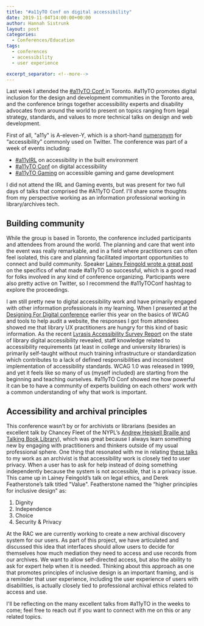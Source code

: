 ```yaml
---
title: "#a11yTO Conf on digital accessibility"
date: 2019-11-04T14:00:00+00:00
author: Hannah Sistrunk
layout: post
categories:
  - Conferences/Education
tags:
  - conferences
  - accessibility
  - user experience

excerpt_separator: <!--more-->
---
```


Last week I attended the [#a11yTO Conf ](https://conf.a11yto.com/)in Toronto. #a11yTO promotes digital inclusion for the design and development communities in the Toronto area, and the conference brings together accessibility experts and disability advocates from around the world to present on topics ranging from legal strategy, standards, and values to more technical talks on design and web development.

<!--more-->

First of all, "a11y" is A-eleven-Y, which is a short-hand [numeronym](https://en.wikipedia.org/wiki/Numeronym) for “accessibility” commonly used on Twitter. The conference was part of a week of events including:

* [#a11yIRL](https://irl.a11yto.com/) on accessibility in the built environment
* [#a11yTO Conf](https://conf.a11yto.com/) on digital accessibility
* [#a11yTO Gaming](https://gaming.a11yto.com/) on accessible gaming and game development

I did not attend the IRL and Gaming events, but was present for two full days of talks that comprised the #A11yTO Conf. I'll share some thoughts from my perspective working as an information professional working in library/archives tech.

## Building community

While the group is based in Toronto, the conference included participants and attendees from around the world. The planning and care that went into the event was really remarkable, and in a field where practitioners can often feel isolated, this care and planning facilitated important opportunities to connect and build community. Speaker [Lainey Feingold wrote a great post ](https://www.lflegal.com/2019/10/a11yto/)on the specifics of what made #a11yTO so successful, which is a good read for folks involved in any kind of conference organizing. Participants were also pretty active on Twitter, so I recommend the #a11yTOConf hashtag to explore the proceedings.

I am still pretty new to digital accessibility work and have primarily engaged with other information professionals in my learning. When I presented at the [Designing For Digital conference](http://designingfordigital.com/2019-conference/) earlier this year on the basics of WCAG and tools to help audit a website, the responses I got from attendees showed me that library UX practitioners are hungry for this kind of basic information. As the recent [Lyrasis Accessibility Survey Report](https://www.lyrasis.org/technology/Pages/Accessibility-Survey-Report.aspx) on the state of library digital accessibility revealed, staff knowledge related to accessibility requirements (at least in college and university libraries) is primarily self-taught without much training infrastructure or standardization which contributes to a lack of defined responsibilities and inconsistent implementation of accessibility standards. WCAG 1.0 was released in 1999, and yet it feels like so many of us (myself included) are starting from the beginning and teaching ourselves. #a11yTO Conf showed me how powerful it can be to have a community of experts building on each others’ work with a common understanding of why that work is important.

## Accessibility and archival principles

This conference wasn’t by or for archivists or librarians (besides an excellent talk by Chancey Fleet of the NYPL’s [Andrew Heiskell Braille and Talking Book Library](https://www.nypl.org/locations/heiskell#!)), which was great because I always learn something new by engaging with practitioners and thinkers outside of my usual professional sphere. One thing that resonated with me in relating [these talks](https://conf.a11yto.com/talks) to my work as an archivist is that accessibility work is closely tied to user privacy. When a user has to ask for help instead of doing something independently because the system is not accessible, that is a privacy issue. This came up in Lainey Feingold’s talk on legal ethics, and Derek Featherstone’s talk titled "Value". Featherstone named the “higher principles for inclusive design” as:

1. Dignity
2. Independence
3. Choice
4. Security & Privacy

At the RAC we are currently working to create a new archival discovery system for our users. As part of this project, we have articulated and discussed this idea that interfaces should allow users to decide for themselves how much mediation they need to access and use records from our archives. We want to allow self-directed access, but also the ability to ask for expert help when it is needed. Thinking about this approach as one that promotes principles of inclusive design is an important framing, and is a reminder that user experience, including the user experience of users with disabilities, is actually closely tied to professional archival ethics related to access and use.

I'll be reflecting on the many excellent talks from #a11yTO in the weeks to come; feel free to reach out if you want to connect with me on this or any related topics.
